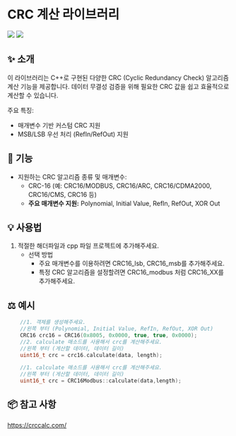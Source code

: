 # CRC 계산 라이브러리

<div>
<img src="https://img.shields.io/badge/c++-00599C?style=for-the-badge&logo=c%2B%2B&logoColor=white"/></img>
<img src="https://img.shields.io/badge/Arduino-00979D?style=for-the-badge&logo=Arduino&logoColor=white"/></img>
</div>

## ✨ 소개

이 라이브러리는 C++로 구현된 다양한 CRC (Cyclic Redundancy Check) 알고리즘 계산 기능을 제공합니다. 데이터 무결성 검증을 위해 필요한 CRC 값을 쉽고 효율적으로 계산할 수 있습니다.

주요 특징:

- 매개변수 기반 커스텀 CRC 지원
- MSB/LSB 우선 처리 (RefIn/RefOut) 지원

## 🚀 기능

- 지원하는 CRC 알고리즘 종류 및 매개변수:
  - CRC-16 (예: CRC16/MODBUS, CRC16/ARC, CRC16/CDMA2000, CRC16/CMS, CRC16 등)
  - **주요 매개변수 지원:** Polynomial, Initial Value, RefIn, RefOut, XOR Out

## 💡 사용법

1. 적절한 해더파일과 cpp 파일 프로젝트에 추가해주세요.
   - 선택 방법
     - 주요 매개변수를 이용하려면 CRC16_lsb, CRC16_msb를 추가해주세요.
     - 특정 CRC 알고리즘을 설정할려면 CRC16_modbus 처럼 CRC16_XX를 추가해주세요.

## ⚖ 예시

```cpp
    //1. 객체를 생성해주세요.
    //왼쪽 부터 (Polynomial, Initial Value, RefIn, RefOut, XOR Out)
    CRC16 crc16 = CRC16(0x8005, 0x0000, true, true, 0x0000);
    //2. calculate 매소드를 사용해서 crc를 계산해주세요.
    //왼쪽 부터 (게산할 데이터, 데이터 길이)
    uint16_t crc = crc16.calculate(data, length);
```

```cpp
    //1. calculate 매소드를 사용해서 crc를 계산해주세요.
    //왼쪽 부터 (게산할 데이터, 데이터 길이)
    uint16_t crc = CRC16Modbus::calculate(data,length);
```

## 📦 참고 사항

https://crccalc.com/
